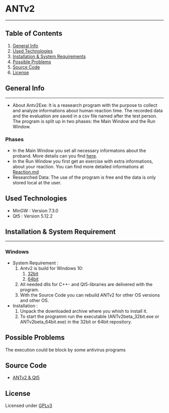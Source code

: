 # ANTv2
***
## Table of Contents
1. [General Info](#general-info)
2. [Used Technologies](#used-technologies)
3. [Installation & System Requirements](#installation-&-system-requirements)
4. [Possible Problems](#possible-problems)
5. [Source Code](#source-code)
6. [License](#license)

## General Info
***
* About Antv2Exe: It is a reasearch program with the purpose to collect and analyze informations about human reaction time. The recorded data and the evaluation are saved in a csv file named after the test person. The program is split up in two phases: the Main Window and the Run Window.

### Phases
* In the Main Window you set all necessary informatons about the proband. More details can you find [here](doc/Main.md).
* In the Run Window you first get an exercise with extra informations, about your reaction. You can find more detailed informations at [Reaction.md](doc/ReactionRun.md)
* Researched Data: The use of the program is free and the data is only stored local at the user. 


## Used Technologies

* MinGW : Version 7.3.0
* Qt5 : Version 5.12.2

## Installation & System Requirement
***
### Windows
* System Requirement :
    1. Antv2 is build for Windows 10:
        1. [32bit](bin/32bit)
        2. [64bit](bin/64bit)
    2. All needed dlls for C++- and Qt5-libraries are delivered with the program.
    3. With the Source Code you can rebuild ANTv2 for other OS versions and other OS.
* Installation :
    1. Unpack the downloaded archive where you whish to install it.
    2. To start the programm run the executable (ANTv2beta_32bit.exe or ANTv2beta_64bit.exe) in the 32bit or 64bit repository.

## Possible Problems
The execution could be block by some antivirus programs

## Source Code
* [ANTv2 & Qt5](https://github.com/hrafnass/ANTv2)

## License
Licensed under [GPLv3](LICENSE)
